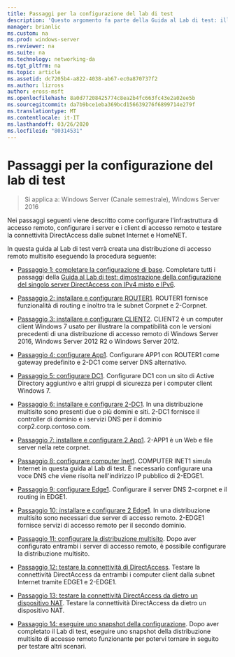 ```yaml
---
title: Passaggi per la configurazione del lab di test
description: 'Questo argomento fa parte della Guida al Lab di test: illustra una distribuzione multisito di DirectAccess per Windows Server 2016'
manager: brianlic
ms.custom: na
ms.prod: windows-server
ms.reviewer: na
ms.suite: na
ms.technology: networking-da
ms.tgt_pltfrm: na
ms.topic: article
ms.assetid: dc7205b4-a822-4038-ab67-ec0a870737f2
ms.author: lizross
author: eross-msft
ms.openlocfilehash: 8a0d77208425774c8ea2b4fc663fc43e2a02ee5b
ms.sourcegitcommit: da7b9bce1eba369bcd156639276f6899714e279f
ms.translationtype: MT
ms.contentlocale: it-IT
ms.lasthandoff: 03/26/2020
ms.locfileid: "80314531"
---
```

# <a name="steps-for-configuring-the-test-lab"></a>Passaggi per la configurazione del lab di test

>Si applica a: Windows Server (Canale semestrale), Windows Server 2016

Nei passaggi seguenti viene descritto come configurare l'infrastruttura di accesso remoto, configurare i server e i client di accesso remoto e testare la connettività DirectAccess dalle subnet Internet e HomeNET.  
  
In questa guida al Lab di test verrà creata una distribuzione di accesso remoto multisito eseguendo la procedura seguente:  
  
-   [Passaggio 1: completare la configurazione di base](assetId:///9eb4a9ba-9118-4ea3-8963-e643ec81c3ed). Completare tutti i passaggi della [Guida al Lab di test: dimostrazione della configurazione del singolo server DirectAccess con IPv4 misto e IPv6](https://go.microsoft.com/fwlink/p/?LinkId=237004).  
  
-   [Passaggio 2: installare e configurare ROUTER1](assetId:///e4b1a298-d5b0-410e-970b-c5358a9378f9). ROUTER1 fornisce funzionalità di routing e inoltro tra le subnet Corpnet e 2-Corpnet.  
  
-   [Passaggio 3: installare e configurare CLIENT2](assetId:///6cbee1b5-f6f6-443f-8fa9-31cc5c05a0ee). CLIENT2 è un computer client Windows 7 usato per illustrare la compatibilità con le versioni precedenti di una distribuzione di accesso remoto di Windows Server 2016, Windows Server 2012 R2 o Windows Server 2012.  
  
-   [Passaggio 4: configurare App1](assetId:///a0ee655e-c01e-4bf3-a7b3-064e9614f810). Configurare APP1 con ROUTER1 come gateway predefinito e 2-DC1 come server DNS alternativo.  
  
-   [Passaggio 5: configurare DC1](assetId:///205ca795-93ce-4e53-aa6b-b44c87f0e14a). Configurare DC1 con un sito di Active Directory aggiuntivo e altri gruppi di sicurezza per i computer client Windows 7.  
  
-   [Passaggio 6: installare e configurare 2-DC1](assetId:///16752f61-edbf-4ff4-9d7a-e2077b66a127). In una distribuzione multisito sono presenti due o più domini e siti. 2-DC1 fornisce il controller di dominio e i servizi DNS per il dominio corp2.corp.contoso.com.  
  
-   [Passaggio 7: installare e configurare 2 App1](assetId:///7d04b54e-590a-4d33-9766-415789859f29). 2-APP1 è un Web e file server nella rete corpnet.  
  
-   [Passaggio 8: configurare computer Inet1](assetId:///8ecc0b63-8626-4939-8d26-3d51d051d231). COMPUTER INET1 simula Internet in questa guida al Lab di test. È necessario configurare una voce DNS che viene risolta nell'indirizzo IP pubblico di 2-EDGE1.  
  
-   [Passaggio 9: configurare Edge1](assetId:///562744dc-30f6-42fa-bd5f-60a013b2179e). Configurare il server DNS 2-corpnet e il routing in EDGE1.  
  
-   [Passaggio 10: installare e configurare 2 Edge1](assetId:///1938c4f3-ca96-475d-9f2e-6bea3b7a4130). In una distribuzione multisito sono necessari due server di accesso remoto. 2-EDGE1 fornisce servizi di accesso remoto per il secondo dominio.  
  
-   [Passaggio 11: configurare la distribuzione multisito](assetId:///537e4b68-043f-49c9-94d8-15ce8c4b18e2). Dopo aver configurato entrambi i server di accesso remoto, è possibile configurare la distribuzione multisito.  
  
-   [Passaggio 12: testare la connettività di DirectAccess](assetId:///aa293b5d-4b6f-4004-95f3-0ab54804b15c). Testare la connettività DirectAccess da entrambi i computer client dalla subnet Internet tramite EDGE1 e 2-EDGE1.  
  
-   [Passaggio 13: testare la connettività DirectAccess da dietro un dispositivo NAT](assetId:///41f8195b-00a1-4991-9db8-3703514dbe0c). Testare la connettività DirectAccess da dietro un dispositivo NAT.  
  
-   [Passaggio 14: eseguire uno snapshot della configurazione](assetId:///7b56d5c9-c334-463e-9e29-d652ca110d84). Dopo aver completato il Lab di test, eseguire uno snapshot della distribuzione multisito di accesso remoto funzionante per potervi tornare in seguito per testare altri scenari.  
  


